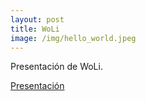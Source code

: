 ```yaml
---
layout: post
title: WoLi
image: /img/hello_world.jpeg
---
```


Presentación de WoLi.

<a href="/woli/index.html">Presentación</a>